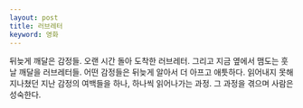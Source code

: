 ```yaml
---
layout: post
title: 러브레터
keyword: 영화
---
```


<p>뒤늦게 깨달은 감정들. 오랜 시간 돌아 도착한 러브레터. 그리고 지금 옆에서 맴도는 훗날 깨달을 러브레터들. 어떤 감정들은 뒤늦게 알아서 더 아프고 애틋하다. 읽어내지 못해 지나쳤던 지난 감정의 여백들을 하나, 하나씩 읽어나가는 과정. 그 과정을 겪으며 사람은 성숙한다. </p>